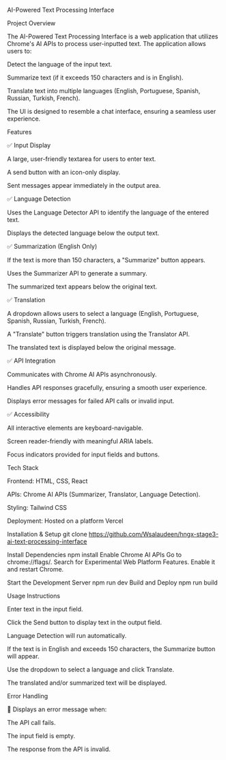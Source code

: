 AI-Powered Text Processing Interface

Project Overview

The AI-Powered Text Processing Interface is a web application that utilizes Chrome's AI APIs to process user-inputted text. The application allows users to:

Detect the language of the input text.

Summarize text (if it exceeds 150 characters and is in English).

Translate text into multiple languages (English, Portuguese, Spanish, Russian, Turkish, French).

The UI is designed to resemble a chat interface, ensuring a seamless user experience.

Features

✅ Input Display

A large, user-friendly textarea for users to enter text.

A send button with an icon-only display.

Sent messages appear immediately in the output area.

✅ Language Detection

Uses the Language Detector API to identify the language of the entered text.

Displays the detected language below the output text.

✅ Summarization (English Only)

If the text is more than 150 characters, a "Summarize" button appears.

Uses the Summarizer API to generate a summary.

The summarized text appears below the original text.

✅ Translation

A dropdown allows users to select a language (English, Portuguese, Spanish, Russian, Turkish, French).

A "Translate" button triggers translation using the Translator API.

The translated text is displayed below the original message.

✅ API Integration

Communicates with Chrome AI APIs asynchronously.

Handles API responses gracefully, ensuring a smooth user experience.

Displays error messages for failed API calls or invalid input.

✅ Accessibility

All interactive elements are keyboard-navigable.

Screen reader-friendly with meaningful ARIA labels.

Focus indicators provided for input fields and buttons.

Tech Stack

Frontend: HTML, CSS, React

APIs: Chrome AI APIs (Summarizer, Translator, Language Detection).

Styling: Tailwind CSS

Deployment: Hosted on a platform Vercel

Installation & Setup
git clone
https://github.com/Wsalaudeen/hngx-stage3-ai-text-processing-interface

Install Dependencies
npm install
Enable Chrome AI APIs
Go to chrome://flags/.
Search for Experimental Web Platform Features.
Enable it and restart Chrome.

Start the Development Server
npm run dev
Build and Deploy
npm run build

Usage Instructions

Enter text in the input field.

Click the Send button to display text in the output field.

Language Detection will run automatically.

If the text is in English and exceeds 150 characters, the Summarize button will appear.

Use the dropdown to select a language and click Translate.

The translated and/or summarized text will be displayed.

Error Handling

🚨 Displays an error message when:

The API call fails.

The input field is empty.

The response from the API is invalid.
